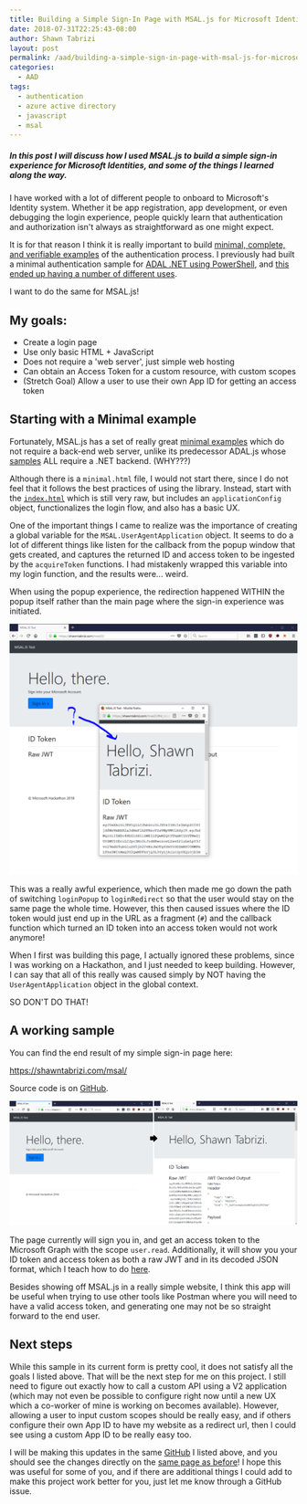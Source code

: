 ```yaml
---
title: Building a Simple Sign-In Page with MSAL.js for Microsoft Identities
date: 2018-07-31T22:25:43-08:00
author: Shawn Tabrizi
layout: post
permalink: /aad/building-a-simple-sign-in-page-with-msal-js-for-microsoft-identities/
categories:
  - AAD
tags:
  - authentication
  - azure active directory
  - javascript
  - msal
---
```

<h5>In this post I will discuss how I used MSAL.js to build a simple sign-in experience for Microsoft Identities, and some of the things I learned along the way.</h5>

<p>I have worked with a lot of different people to onboard to Microsoft's Identity system. Whether it be app registration, app development, or even debugging the login experience, people quickly learn that authentication and authorization isn't always as straightforward as one might expect.</p>

<p>It is for that reason I think it is really important to build <a href="https://stackoverflow.com/help/mcve">minimal, complete, and verifiable examples</a> of the authentication process. I previously had built a minimal authentication sample for <a href="https://github.com/shawntabrizi/Azure-AD-Authentication-with-PowerShell-and-ADAL">ADAL .NET using PowerShell</a>, and <a href="https://shawntabrizi.com/aad/azure-ad-authentication-with-powershell-and-adal/">this ended up having a number of different uses</a>.</p>
<p>I want to do the same for MSAL.js!</p>

<h2>My goals:</h2>
<p>
<ul>
<li>Create a login page</li>
<li>Use only basic HTML + JavaScript</li>
<li>Does not require a 'web server', just simple web hosting</li>
<li>Can obtain an Access Token for a custom resource, with custom scopes</li>
<li>(Stretch Goal) Allow a user to use their own App ID for getting an access token</li>
</ul>
</p>

<h2>Starting with a Minimal example</h2>
<p>Fortunately, MSAL.js has a set of really great <a href="https://github.com/AzureAD/microsoft-authentication-library-for-js/tree/dev/lib/msal-core/samples/VanillaJSTestApp">minimal examples</a> which do not require a back-end web server, unlike its predecessor ADAL.js whose <a href="https://github.com/AzureAD/azure-activedirectory-library-for-js/wiki/Code-samples">samples</a> ALL require a .NET backend. (WHY???)</p>
<p>Although there is a <code>minimal.html</code> file, I would not start there, since I do not feel that it follows the best practices of using the library. Instead, start with the <a href="https://github.com/AzureAD/microsoft-authentication-library-for-js/blob/dev/lib/msal-core/samples/VanillaJSTestApp/index.html"><code>index.html</code></a> which is still very raw, but includes an <code>applicationConfig</code> object, functionalizes the login flow, and also has a basic UX.</p>

<p>One of the important things I came to realize was the importance of creating a global variable for the <code>MSAL.UserAgentApplication</code> object. It seems to do a lot of different things like listen for the callback from the popup window that gets created, and captures the returned ID and access token to be ingested by the <code>acquireToken</code> functions. I had mistakenly wrapped this variable into my login function, and the results were... weird.</p>

<p>When using the popup experience, the redirection happened WITHIN the popup itself rather than the main page where the sign-in experience was initiated.</p>
<img alt='' class='alignnone size-full wp-image-584 ' src='/assets/images/img_5b614c4d2d483.png' />
<p>This was a really awful experience, which then made me go down the path of switching <code>loginPopup</code> to <code>loginRedirect</code> so that the user would stay on the same page the whole time. However, this then caused issues where the ID token would just end up in the URL as a fragment (<code>#</code>) and the callback function which turned an ID token into an access token would not work anymore!</p>

<p>When I first was building this page, I actually ignored these problems, since I was working on a Hackathon, and I just needed to keep building. However, I can say that all of this really was caused simply by NOT having the <code>UserAgentApplication</code> object in the global context.</p>
<p>SO DON'T DO THAT!</p>

<h2>A working sample</h2>
<p>You can find the end result of my simple sign-in page here:</p>
<p><a href="https://shawntabrizi.com/msal/">https://shawntabrizi.com/msal/</a></p>

<p>Source code is on <a href="https://github.com/shawntabrizi/Microsoft-Authentication-with-MSAL.js">GitHub</a>.</p>

<img alt='' class='alignnone size-full wp-image-588 ' src='/assets/images/img_5b614ec708ba1.png' />

<p>The page currently will sign you in, and get an access token to the Microsoft Graph with the scope <code>user.read</code>. Additionally, it will show you your ID token and access token as both a raw JWT and in its decoded JSON format, which I teach how to do <a href="https://shawntabrizi.com/aad/decoding-jwt-tokens/">here</a>.</p>

<p>Besides showing off MSAL.js in a really simple website, I think this app will be useful when trying to use other tools like Postman where you will need to have a valid access token, and generating one may not be so straight forward to the end user.</p>

<h2>Next steps</h2>
<p>While this sample in its current form is pretty cool, it does not satisfy all the goals I listed above. That will be the next step for me on this project. I still need to figure out exactly how to call a custom API using a V2 application (which may not even be possible to configure right now until a new UX which a co-worker of mine is working on becomes available). However, allowing a user to input custom scopes should be really easy, and if others configure their own App ID to have my website as a redirect url, then I could see using a custom App ID to be really easy too.</p>

<p>I will be making this updates in the same <a href="https://github.com/shawntabrizi/Microsoft-Authentication-with-MSAL.js">GitHub</a> I listed above, and you should see the changes directly on the <a href="https://shawntabrizi.com/msal/">same page as before</a>! I hope this was useful for some of you, and if there are additional things I could add to make this project work better for you, just let me know through a GitHub issue.</p>
